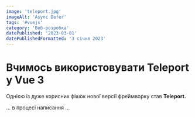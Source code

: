 ```yaml
---
image: 'teleport.jpg'
imageAlt: 'Async Defer'
tags: '#vuejs'
category: 'Веб-розробка'
datePublished: '2023-03-01'
datePublishedFormatted: '3 січня 2023'
---
```


# Вчимось використовувати Teleport у Vue 3 

Однією із дуже корисних фішок нової версії фреймворку став **Teleport.**

... в процесі написання ...
